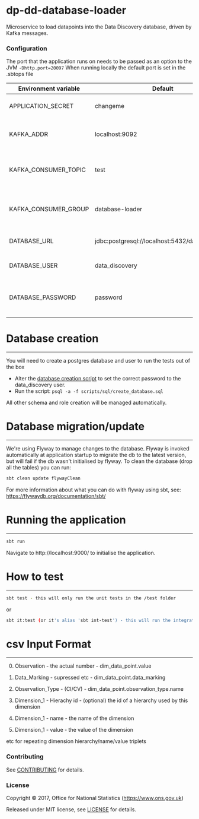 # dp-dd-database-loader

Microservice to load datapoints into the Data Discovery database, driven by Kafka messages.

### Configuration

The port that the application runs on needs to be passed as an option to the JVM `-Dhttp.port=20097`
When running locally the default port is set in the .sbtops file

| Environment variable | Default | Description
| -------------------- | ------- | -----------
| APPLICATION_SECRET   | changeme                                         | Required by Play framework
| KAFKA_ADDR           | localhost:9092                                   | The address of the Kafka instance
| KAFKA_CONSUMER_TOPIC | test                                             | The name of the Kafka topic consumed from 
| KAFKA_CONSUMER_GROUP | database-loader                                  | The name of the Kafka consumer group
| DATABASE_URL         | jdbc:postgresql://localhost:5432/data_discovery  | The URL of the database
| DATABASE_USER        | data_discovery                                   | The database user name
| DATABASE_PASSWORD    | password                                         | The password for the database user

# Database creation
----
You will need to create a postgres database and user to run the tests out of the box
- Alter the [database creation script](scripts/sql/create_database.sql) to set the correct password to the data_discovery user.
- Run the script: `psql -a -f scripts/sql/create_database.sql`

All other schema and role creation will be managed automatically.

# Database migration/update
----
We're using Flyway to manage changes to the database. Flyway is invoked automatically at application startup to migrate the db to the latest version, but will fail if the db wasn't initialised by flyway.
To clean the database (drop all the tables) you can run:
```bash
sbt clean update flywayClean
```
For more information about what you can do with flyway using sbt, see: https://flywaydb.org/documentation/sbt/

# Running the application
----

```bash
sbt run
```

Navigate to http://localhost:9000/ to initialise the application.

# How to test
----

```bash
sbt test - this will only run the unit tests in the /test folder 
```
or
```bash
sbt it:test (or it's alias 'sbt int-test') - this will run the integration tests in the /it folder
```

# csv Input Format
---
0. Observation    - the actual number  -  dim_data_point.value
1. Data_Marking   - supressed etc   - dim_data_point.data_marking
2. Observation_Type  - (CI/CV) - dim_data_point.observation_type.name

3. Dimension_1 - Hierachy id - (optional) the id of a hierarchy used by this dimension 
4. Dimension_1 - name - the name of the dimension
5. Dimension_1 - value - the value of the dimension

etc for repeating dimension hierarchy/name/value triplets

### Contributing

See [CONTRIBUTING](CONTRIBUTING.md) for details.

### License

Copyright ©‎ 2017, Office for National Statistics (https://www.ons.gov.uk)

Released under MIT license, see [LICENSE](LICENSE.md) for details.

